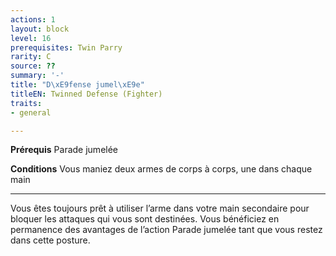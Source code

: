 ```yaml
---
actions: 1
layout: block
level: 16
prerequisites: Twin Parry
rarity: C
source: ??
summary: '-'
title: "D\xE9fense jumel\xE9e"
titleEN: Twinned Defense (Fighter)
traits:
- general

---
```


<p><strong>Prérequis</strong> Parade jumelée</p>
<p><strong>Conditions</strong> Vous maniez deux armes de corps à corps, une dans chaque main</p>
<hr>
<p>Vous êtes toujours prêt à utiliser l’arme dans votre main secondaire pour bloquer les attaques qui vous sont destinées. Vous bénéficiez en permanence des avantages de l’action Parade jumelée tant que vous restez dans cette posture.</p>